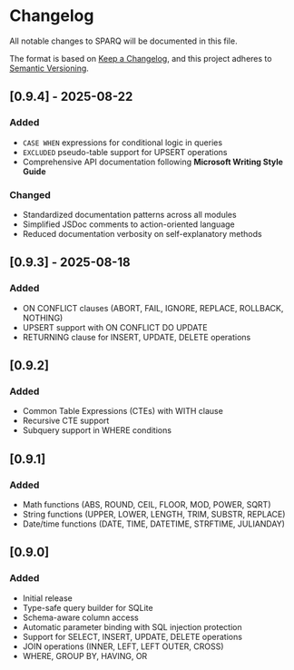 # Changelog

All notable changes to SPARQ will be documented in this file.

The format is based on [Keep a Changelog](https://keepachangelog.com/en/1.1.0/),
and this project adheres to [Semantic Versioning](https://semver.org/spec/v2.0.0.html).

## [0.9.4] - 2025-08-22

### Added
- `CASE WHEN` expressions for conditional logic in queries
- `EXCLUDED` pseudo-table support for UPSERT operations
- Comprehensive API documentation following **Microsoft Writing Style Guide**

### Changed
- Standardized documentation patterns across all modules
- Simplified JSDoc comments to action-oriented language
- Reduced documentation verbosity on self-explanatory methods

## [0.9.3] - 2025-08-18

### Added
- ON CONFLICT clauses (ABORT, FAIL, IGNORE, REPLACE, ROLLBACK, NOTHING)
- UPSERT support with ON CONFLICT DO UPDATE
- RETURNING clause for INSERT, UPDATE, DELETE operations

## [0.9.2]

### Added
- Common Table Expressions (CTEs) with WITH clause
- Recursive CTE support
- Subquery support in WHERE conditions

## [0.9.1]

### Added
- Math functions (ABS, ROUND, CEIL, FLOOR, MOD, POWER, SQRT)
- String functions (UPPER, LOWER, LENGTH, TRIM, SUBSTR, REPLACE)
- Date/time functions (DATE, TIME, DATETIME, STRFTIME, JULIANDAY)

## [0.9.0]

### Added
- Initial release
- Type-safe query builder for SQLite
- Schema-aware column access
- Automatic parameter binding with SQL injection protection
- Support for SELECT, INSERT, UPDATE, DELETE operations
- JOIN operations (INNER, LEFT, LEFT OUTER, CROSS)
- WHERE, GROUP BY, HAVING, OR